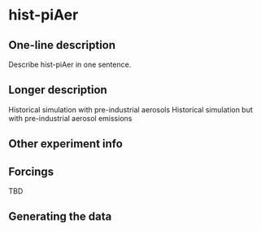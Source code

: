 <!--- This file contains a number of sections -->
<!--- They are bounded by comments like this -->
<!--- Do not edit these sections by hand -->
<!--- Start title -->
# hist-piAer
<!--- End title -->

## One-line description

<!--- Start one-line-description -->
Describe hist-piAer in one sentence.
<!--- End one-line-description -->

## Longer description

<!--- Start longer-description -->
Historical simulation with pre-industrial aerosols
 Historical simulation but with pre-industrial aerosol emissions
<!--- End longer-description -->

## Other experiment info

<!--- Start other-experiment-info -->
<!--- End other-experiment-info -->

## Forcings

<!--- Start forcings -->
TBD
<!--- End forcings -->

## Generating the data

<!--- TODO: auto-generate this -->
